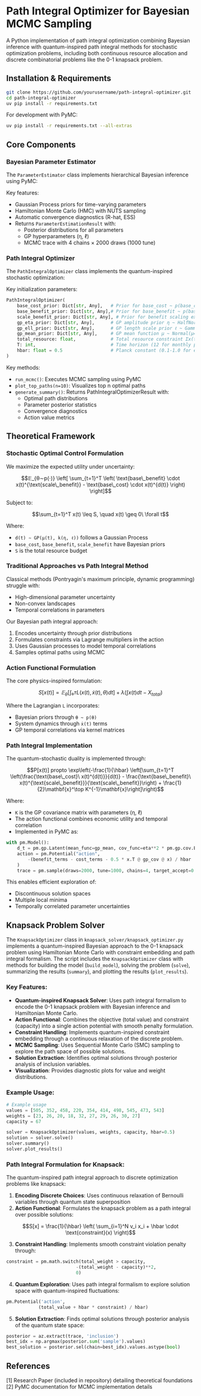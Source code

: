 # Path Integral Optimizer for Bayesian MCMC Sampling

A Python implementation of path integral optimization combining Bayesian inference with quantum-inspired path integral methods for stochastic optimization problems, including both continuous resource allocation and discrete combinatorial problems like the 0-1 knapsack problem.

## Installation & Requirements

```bash
git clone https://github.com/yourusername/path-integral-optimizer.git
cd path-integral-optimizer
uv pip install -r requirements.txt
```

For development with PyMC:
```bash
uv pip install -r requirements.txt --all-extras
```

## Core Components

### Bayesian Parameter Estimator

The `ParameterEstimator` class implements hierarchical Bayesian inference using PyMC:

Key features:
- Gaussian Process priors for time-varying parameters
- Hamiltonian Monte Carlo (HMC) with NUTS sampling
- Automatic convergence diagnostics (R-hat, ESS)
- Returns `ParameterEstimationResult` with:
  - Posterior distributions for all parameters
  - GP hyperparameters (η, ℓ) 
  - MCMC trace with 4 chains × 2000 draws (1000 tune)

### Path Integral Optimizer

The `PathIntegralOptimizer` class implements the quantum-inspired stochastic optimization:

Key initialization parameters:
```python
PathIntegralOptimizer(
    base_cost_prior: Dict[str, Any],   # Prior for base_cost ~ p(base_cost)
    base_benefit_prior: Dict[str, Any],# Prior for base_benefit ~ p(base_benefit) 
    scale_benefit_prior: Dict[str, Any], # Prior for benefit scaling exponent
    gp_eta_prior: Dict[str, Any],      # GP amplitude prior η ~ HalfNormal(σ=1)
    gp_ell_prior: Dict[str, Any],      # GP length scale prior ℓ ~ Gamma(α=2, β=1)
    gp_mean_prior: Dict[str, Any],     # GP mean function μ ~ Normal(μ=1, σ=0.5)
    total_resource: float,             # Total resource constraint Σx(t) ≤ S
    T: int,                            # Time horizon (12 for monthly planning)
    hbar: float = 0.5                  # Planck constant (0.1-1.0 for exploration)
)
```

Key methods:
- `run_mcmc()`: Executes MCMC sampling using PyMC
- `plot_top_paths(n=10)`: Visualizes top n optimal paths
- `generate_summary()`: Returns PathIntegralOptimizerResult with:
  - Optimal path distributions
  - Parameter posterior statistics
  - Convergence diagnostics
  - Action value metrics

## Theoretical Framework

### Stochastic Optimal Control Formulation
We maximize the expected utility under uncertainty:

```math
𝔼_{θ∼p(⋅)} \left[ \sum_{t=1}^T \left( \text{base\_benefit} \cdot x(t)^{\text{scale\_benefit}} - \text{base\_cost} \cdot x(t)^{d(t)} \right) \right]
```

Subject to:
```math
\sum_{t=1}^T x(t) \leq S, \quad x(t) \geq 0\ \forall t
```

Where:
- `d(t) ∼ GP(μ(t), k(η, ℓ))` follows a Gaussian Process
- `base_cost`, `base_benefit`, `scale_benefit` have Bayesian priors
- `S` is the total resource budget

### Traditional Approaches vs Path Integral Method
Classical methods (Pontryagin's maximum principle, dynamic programming) struggle with:
- High-dimensional parameter uncertainty
- Non-convex landscapes
- Temporal correlations in parameters

Our Bayesian path integral approach:
1. Encodes uncertainty through prior distributions
2. Formulates constraints via Lagrange multipliers in the action
3. Uses Gaussian processes to model temporal correlations
4. Samples optimal paths using MCMC

### Action Functional Formulation
The core physics-inspired formulation:

```math
S[x(t)] = 𝔼_θ[∫₀ᴛ L(x(t), ẋ(t), θ) dt] + λ(∫x(t)dt - X_{total})
```

Where the Lagrangian `L` incorporates:
- Bayesian priors through `θ ~ p(θ)`
- System dynamics through `ẋ(t)` terms
- GP temporal correlations via kernel matrices

### Path Integral Implementation
The quantum-stochastic duality is implemented through:

```math
P[x(t)] propto \exp\left(-\frac{1}{\hbar} \left[\sum_{t=1}^T \left(\frac{\text{base\_cost}\ x(t)^{d(t)}}{d(t)} - \frac{\text{base\_benefit}\ x(t)^{\text{scale\_benefit}}}{\text{scale\_benefit}}\right) + \frac{1}{2}\mathbf{x}^\top K^{-1}\mathbf{x}\right]\right)
```

Where:
- `K` is the GP covariance matrix with parameters (η, ℓ)
- The action functional combines economic utility and temporal correlation
- Implemented in PyMC as:

```python
with pm.Model():
    d_t = pm.gp.Latent(mean_func=gp_mean, cov_func=eta**2 * pm.gp.cov.ExpQuad(1, ell))
    action = pm.Potential("action", 
        -(benefit_terms - cost_terms - 0.5 * x.T @ gp_cov @ x) / hbar
    )
    trace = pm.sample(draws=2000, tune=1000, chains=4, target_accept=0.95)
```

This enables efficient exploration of:
- Discontinuous solution spaces
- Multiple local minima
- Temporally correlated parameter uncertainties

## Knapsack Problem Solver

The `KnapsackOptimizer` class in `knapsack_solver/knapsack_optimizer.py` implements a quantum-inspired Bayesian approach to the 0-1 knapsack problem using Hamiltonian Monte Carlo with constraint embedding and path integral formalism. The script includes the `KnapsackOptimizer` class with methods for building the model (`build_model`), solving the problem (`solve`), summarizing the results (`summary`), and plotting the results (`plot_results`).

### Key Features:
- **Quantum-inspired Knapsack Solver**: Uses path integral formalism to encode the 0-1 knapsack problem with Bayesian inference and Hamiltonian Monte Carlo.
- **Action Functional**: Combines the objective (total value) and constraint (capacity) into a single action potential with smooth penalty formulation.
- **Constraint Handling**: Implements quantum-inspired constraint embedding through a continuous relaxation of the discrete problem.
- **MCMC Sampling**: Uses Sequential Monte Carlo (SMC) sampling to explore the path space of possible solutions.
- **Solution Extraction**: Identifies optimal solutions through posterior analysis of inclusion variables.
- **Visualization**: Provides diagnostic plots for value and weight distributions.

### Example Usage:
```python
# Example usage
values = [505, 352, 458, 220, 354, 414, 498, 545, 473, 543]
weights = [23, 26, 20, 18, 32, 27, 29, 26, 30, 27]
capacity = 67

solver = KnapsackOptimizer(values, weights, capacity, hbar=0.5)
solution = solver.solve()
solver.summary()
solver.plot_results()
```

### Path Integral Formulation for Knapsack:
The quantum-inspired path integral approach to discrete optimization problems like knapsack:

1. **Encoding Discrete Choices**: Uses continuous relaxation of Bernoulli variables through quantum state superposition
2. **Action Functional**: Formulates the knapsack problem as a path integral over possible solutions:
   
```math
S[x] = \frac{1}{\hbar} \left( \sum_{i=1}^N v_i x_i + \hbar \cdot \text{constraint}(x) \right)
```

3. **Constraint Handling**: Implements smooth constraint violation penalty through:
```python
constraint = pm.math.switch(total_weight > capacity,
                          -(total_weight - capacity)**2,
                          0)
```

4. **Quantum Exploration**: Uses path integral formalism to explore solution space with quantum-inspired fluctuations:
```python
pm.Potential('action', 
            (total_value + hbar * constraint) / hbar)
```

5. **Solution Extraction**: Finds optimal solutions through posterior analysis of the quantum state space:
```python
posterior = az.extract(trace, 'inclusion')
best_idx = np.argmax(posterior.sum('sample').values)
best_solution = posterior.sel(chain=best_idx).values.astype(bool)
```

## References

[1] Research Paper (included in repository) detailing theoretical foundations
[2] PyMC documentation for MCMC implementation details
